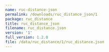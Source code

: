 ```yaml
---
name: ruc-distance-json
permalink: /downloads/ruc_distance_json/1
package: ruc_distance
title: ruc_distance_json
filename: ruc_distance.json
version: '1'
full_version: 1.2.0
file: /data/ruc_distance/1/ruc_distance.json
---
```

